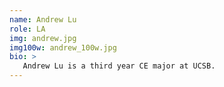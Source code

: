 ```yaml
---
name: Andrew Lu
role: LA
img: andrew.jpg
img100w: andrew_100w.jpg
bio: >
   Andrew Lu is a third year CE major at UCSB.
---
```

